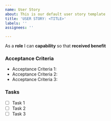 ```yaml
---
name: User Story
about: This is our default user story template
title: 'USER STORY: <TITLE>'
labels: ''
assignees: ''

---
```


As a **role** I can **capability** so that **received benefit**

### Acceptance Criteria
- Acceptance Criteria 1:
- Acceptance Criteria 2:
- Acceptance Criteria 3:

### Tasks
- [ ] Task 1
- [ ] Task 2
- [ ] Task 3
